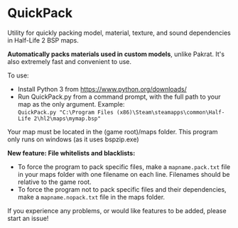 # QuickPack
Utility for quickly packing model, material, texture, and sound dependencies in Half-Life 2 BSP maps.

**Automatically packs materials used in custom models**, unlike Pakrat. It's also extremely fast and convenient to use.

To use:  
* Install Python 3 from https://www.python.org/downloads/  
* Run QuickPack.py from a command prompt, with the full path to your map as the only argument. Example:  
`QuickPack.py "C:\Program Files (x86)\Steam\steamapps\common\Half-Life 2\hl2\maps\mymap.bsp"`

Your map must be located in the (game root)/maps folder. This program only runs on windows (as it uses bspzip.exe)

**New feature: File whitelists and blacklists:**
* To force the program to pack specific files, make a `mapname.pack.txt` file in your maps folder with one filename on each line. Filenames should be relative to the game root.
* To force the program not to pack specific files and their dependencies, make a `mapname.nopack.txt` file in the maps folder.

If you experience any problems, or would like features to be added, please start an issue!
